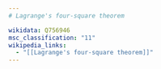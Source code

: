 ```yaml
---
# Lagrange's four-square theorem

wikidata: Q756946
msc_classification: "11"
wikipedia_links:
  - "[[Lagrange's four-square theorem]]"
---
```

